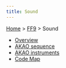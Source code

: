 ```yaml
---
title: Sound
---
```


[Home](../Main_Page.md) > [FF9](../FF9.md) > Sound

-   [Overview](Sound/Overview.md)
-   [AKAO sequence](Sound/AKAO_sequence.md)
-   [AKAO instruments](Sound/AKAO_instruments.md)
-   [Code Map](Sound/Code_Map.md)
